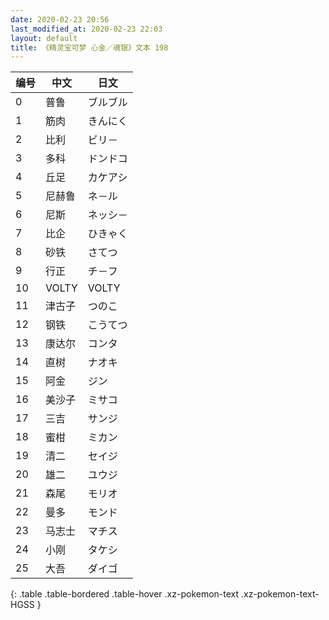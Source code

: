 ```yaml
---
date: 2020-02-23 20:56
last_modified_at: 2020-02-23 22:03
layout: default
title: 《精灵宝可梦 心金／魂银》文本 198
---
```

| 编号 | 中文 | 日文 |
| ---- | ---- | ---- |
| 0 | 普鲁 | ブルブル |
| 1 | 筋肉 | きんにく |
| 2 | 比利 | ビリ－ |
| 3 | 多科 | ドンドコ |
| 4 | 丘足 | カケアシ |
| 5 | 尼赫鲁 | ネ－ル |
| 6 | 尼斯 | ネッシ－ |
| 7 | 比企 | ひきゃく |
| 8 | 砂铁 | さてつ |
| 9 | 行正 | チ－フ |
| 10 | VOLTY | VOLTY |
| 11 | 津古子 | つのこ |
| 12 | 钢铁 | こうてつ |
| 13 | 康达尔 | コンタ |
| 14 | 直树 | ナオキ |
| 15 | 阿金 | ジン |
| 16 | 美沙子 | ミサコ |
| 17 | 三吉 | サンジ |
| 18 | 蜜柑 | ミカン |
| 19 | 清二 | セイジ |
| 20 | 雄二 | ユウジ |
| 21 | 森尾 | モリオ |
| 22 | 曼多 | モンド |
| 23 | 马志士 | マチス |
| 24 | 小刚 | タケシ |
| 25 | 大吾 | ダイゴ |
{: .table .table-bordered .table-hover .xz-pokemon-text .xz-pokemon-text-HGSS }